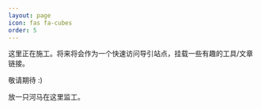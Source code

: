 ```yaml
---
layout: page
icon: fas fa-cubes
order: 5
---
```


这里正在施工。将来将会作为一个快速访问导引站点，挂载一些有趣的工具/文章链接。

敬请期待 :)    

放一只河马在这里监工。

<i class="fa-solid fa-hippo fa-bounce fa-sm"></i>
